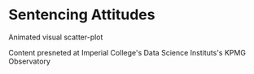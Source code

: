 # Sentencing Attitudes
Animated visual scatter-plot

Content presneted at Imperial College's Data Science Instituts's KPMG Observatory
